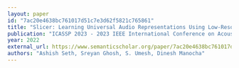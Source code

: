 ```yaml
---
layout: paper
id: "7ac20e4638bc761017d51c7e3d62f5821c765861"
title: "Slicer: Learning Universal Audio Representations Using Low-Resource Self-Supervised Pre-Training"
publication: "ICASSP 2023 - 2023 IEEE International Conference on Acoustics, Speech and Signal Processing (ICASSP)"
year: 2022
external_url: https://www.semanticscholar.org/paper/7ac20e4638bc761017d51c7e3d62f5821c765861
authors: "Ashish Seth, Sreyan Ghosh, S. Umesh, Dinesh Manocha"
---
```


